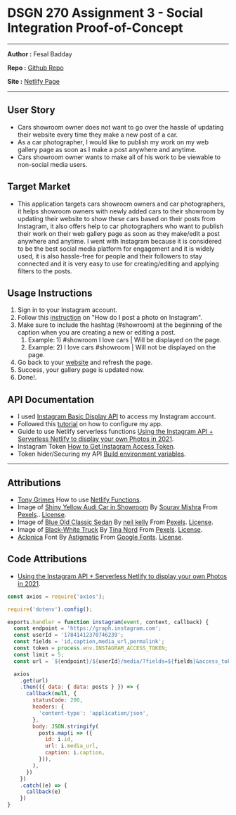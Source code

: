 # DSGN 270 Assignment 3 - Social Integration Proof-of-Concept

---

**Author :** Fesal Badday

**Repo :** [Github Repo](https://github.com/FesalBadday/cpnt270-a3)

**Site :** [Netlify Page](https://cpnt270-a3.netlify.app)

---

## User Story
- Cars showroom owner does not want to go over the hassle of updating their website every time they make a new post of a car. 
- As a car photographer, I would like to publish my work on my web gallery page as soon as I make a post anywhere and anytime.
- Cars showroom owner wants to make all of his work to be viewable to non-social media users.


## Target Market
- This application targets cars showroom owners and car photographers, it helps showroom owners with newly added cars to their showroom by updating their website to show these cars based on their posts from Instagram, it also offers help to car photographers who want to publish their work on their web gallery page as soon as they make/edit a post anywhere and anytime. I went with Instagram because it is considered to be the best social media platform for engagement and it is widely used, it is also hassle-free for people and their followers to stay connected and it is very easy to use for creating/editing and applying filters to the posts.


## Usage Instructions 
1. Sign in to your Instagram account.
2. Follow this [instruction](https://help.instagram.com/442418472487929) on "How do I post a photo on Instagram".
3. Make sure to include the hashtag (#showroom) at the beginning of the caption when you are creating a new or editing a post.
    1. Example: 1) #showroom I love cars | Will be displayed on the page.
    2. Example: 2) I love cars #showroom | Will not be displayed on the page.
4. Go back to your [website](https://cpnt270-a3.netlify.app) and refresh the page.
5. Success, your gallery page is updated now.
6. Done!.


## API Documentation
- I used [Instagram Basic Display API](https://developers.facebook.com/docs/instagram-basic-display-api) to access my Instagram account.
- Followed this [tutorial](https://developers.facebook.com/docs/instagram-basic-display-api/getting-started) on how to configure my app.
- Guide to use Netlify serverless functions [Using the Instagram API + Serverless Netlify to display your own Photos in 2021](https://sait-wbdv.github.io/fall-2021/courses/dsgn270/day07/).
- Instagram Token [How to Get Instagram Access Token](https://docs.oceanwp.org/article/487-how-to-get-instagram-access-token).
- Token hider/Securing my API [Build environment variables](https://docs.netlify.com/configure-builds/environment-variables/).

---

## Attributions
- [Tony Grimes](https://github.com/acidtone) How to use [Netlify Functions](https://github.com/acidtone/hello-netlify-functions).
- Image of [Shiny Yellow Audi Car in Showroom](https://www.pexels.com/photo/shiny-yellow-audi-car-in-showroom-1149831) By [Sourav Mishra](https://www.pexels.com/@photosbymishra) From [Pexels](https://www.pexels.com).. [License](https://www.pexels.com/license).
- Image of [Blue Old Classic Sedan](https://www.pexels.com/photo/blue-sedan-712618) By [neil kelly](https://www.pexels.com/@peely) From [Pexels](https://www.pexels.com). [License](https://www.pexels.com/license).
- Image of [Black-White Truck](https://www.pexels.com/photo/single-cab-pickup-truck-797570) By [Tina Nord](https://www.pexels.com/@nord6) From [Pexels](https://www.pexels.com). [License](https://www.pexels.com/license).
- [Aclonica](https://fonts.google.com/specimen/Aclonica) Font By [Astigmatic](https://fonts.google.com/?query=Astigmatic) From [Google Fonts](https://fonts.google.com). [License](https://developers.google.com/fonts).


## Code Attributions
- [Using the Instagram API + Serverless Netlify to display your own Photos in 2021](https://sait-wbdv.github.io/fall-2021/courses/dsgn270/day07/).

```js
const axios = require('axios');

require('dotenv').config();

exports.handler = function instagram(event, context, callback) {
  const endpoint = 'https://graph.instagram.com';
  const userId = '17841412370746239';
  const fields = 'id,caption,media_url,permalink';
  const token = process.env.INSTAGRAM_ACCESS_TOKEN;
  const limit = 5;
  const url = `${endpoint}/${userId}/media/?fields=${fields}&access_token=${token}&count=${limit}`;

  axios
    .get(url)
    .then(({ data: { data: posts } }) => {
      callback(null, {
        statusCode: 200,
        headers: {
          'content-type': 'application/json',
        },
        body: JSON.stringify(
          posts.map(i => ({
            id: i.id,
            url: i.media_url,
            caption: i.caption,
          })),
        ),
      })
    })
    .catch((e) => {
      callback(e)
    })
}
```